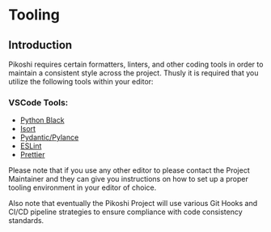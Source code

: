 # Tooling

## Introduction

Pikoshi requires certain formatters, linters, and other coding tools in order to
maintain a consistent style across the project. Thusly it is required that you
utilize the following tools within your editor:

### VSCode Tools:

- [Python Black](https://marketplace.visualstudio.com/items?itemName=ms-python.black-formatter)
- [Isort](https://marketplace.visualstudio.com/items?itemName=ms-python.isort)
- [Pydantic/Pylance](https://docs.pydantic.dev/latest/integrations/visual_studio_code/)
- [ESLint](https://marketplace.visualstudio.com/items?itemName=dbaeumer.vscode-eslint)
- [Prettier](https://marketplace.visualstudio.com/items?itemName=esbenp.prettier-vscode)

Please note that if you use any other editor to please contact the Project
Maintainer and they can give you instructions on how to set up a proper tooling
environment in your editor of choice.

Also note that eventually the Pikoshi Project will use various Git Hooks and
CI/CD pipeline strategies to ensure compliance with code consistency standards.
